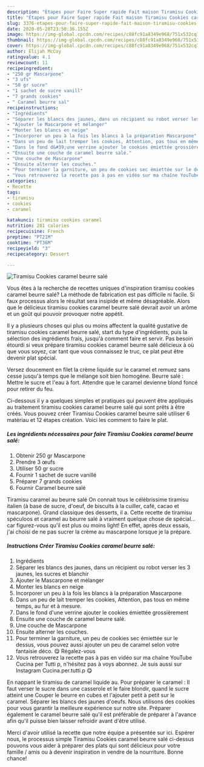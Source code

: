 ```yaml
---
description: "Étapes pour Faire Super rapide Fait maison Tiramisu Cookies caramel beurre salé"
title: "Étapes pour Faire Super rapide Fait maison Tiramisu Cookies caramel beurre salé"
slug: 3376-etapes-pour-faire-super-rapide-fait-maison-tiramisu-cookies-caramel-beurre-sale
date: 2020-05-28T23:50:36.155Z
image: https://img-global.cpcdn.com/recipes/c88fc91a8349e968/751x532cq70/tiramisu-cookies-caramel-beurre-sale-photo-principale-de-la-recette.jpg
thumbnail: https://img-global.cpcdn.com/recipes/c88fc91a8349e968/751x532cq70/tiramisu-cookies-caramel-beurre-sale-photo-principale-de-la-recette.jpg
cover: https://img-global.cpcdn.com/recipes/c88fc91a8349e968/751x532cq70/tiramisu-cookies-caramel-beurre-sale-photo-principale-de-la-recette.jpg
author: Elijah McCoy
ratingvalue: 4.1
reviewcount: 11
recipeingredient:
- "250 gr Mascarpone"
- "3 ufs"
- "50 gr sucre"
- "1 sachet de sucre vanill"
- "7 grands cookies"
- " Caramel beurre sal"
recipeinstructions:
- "Ingrédients"
- "Séparer les blancs des jaunes, dans un récipient ou robot verser les 3 jaunes, les sucres et blanchir"
- "Ajouter le Mascarpone et mélanger"
- "Monter les blancs en neige"
- "Incorporer un peu à la fois les blancs à la préparation Mascarpone"
- "Dans un peu de lait tremper les cookies, Attention, pas tous en même temps, au fur et à mesure."
- "Dans le fond d&#39;une verrine ajouter le cookies émiettée grossièrement"
- "Ensuite une couche de caramel beurre salé."
- "Une couche de Mascarpone"
- "Ensuite alterner les couches."
- "Pour terminer la garniture, un peu de cookies sec émiettée sur le dessus, vous pouvez aussi ajouter un peu de caramel selon votre fantaisie déco. 😋 Régalez-vous"
- "Vous retrouverez la recette pas à pas en vidéo sur ma chaîne YouTube Cucina per Tutti p, n&#39;hésitez pas à voys abonnez. Je suis aussi sur Instagram Cucina.per.tutti.p 😋"
categories:
- Recette
tags:
- tiramisu
- cookies
- caramel

katakunci: tiramisu cookies caramel 
nutrition: 281 calories
recipecuisine: French
preptime: "PT21M"
cooktime: "PT36M"
recipeyield: "3"
recipecategory: Dessert

---
```



![Tiramisu Cookies caramel beurre salé](https://img-global.cpcdn.com/recipes/c88fc91a8349e968/751x532cq70/tiramisu-cookies-caramel-beurre-sale-photo-principale-de-la-recette.jpg)

Vous êtes à la recherche de recettes uniques d'inspiration tiramisu cookies caramel beurre salé? La méthode de fabrication est pas difficile ni facile. Si faux processus alors le résultat sera insipide et même désagréable. Alors que le délicieux tiramisu cookies caramel beurre salé devrait avoir un arôme et un goût qui pouvoir provoquer notre appétit.

Il y a plusieurs choses qui plus ou moins affectent la qualité gustative de tiramisu cookies caramel beurre salé, start du type d'ingrédients, puis la sélection des ingrédients frais, jusqu'à comment faire et servir. Pas besoin étourdi si veux prépare tiramisu cookies caramel beurre salé délicieux à où que vous soyez, car tant que vous connaissez le truc, ce plat peut être devenir plat spécial.

Versez doucement en filet la crème liquide sur le caramel et remuez sans cesse jusqu&#39;à temps que le mélange soit bien homogène. Beurre salé : Mettre le sucre et l&#39;eau à fort. Attendre que le caramel devienne blond foncé pour retirer du feu.


Ci-dessous il y a quelques simples et pratiques qui peuvent être appliqués au traitement tiramisu cookies caramel beurre salé qui sont prêts à être créés. Vous pouvez créer Tiramisu Cookies caramel beurre salé utiliser 6 matériau et 12 étapes création. Voici les comment to faire le plat.

<!--inarticleads1-->

##### Les ingrédients nécessaires pour faire Tiramisu Cookies caramel beurre salé:

1. Obtenir 250 gr Mascarpone
1. Prendre 3 œufs
1. Utiliser 50 gr sucre
1. Fournir 1 sachet de sucre vanillé
1. Préparer 7 grands cookies
1. Fournir  Caramel beurre salé


Tiramisu caramel au beurre salé On connait tous le célèbrissime tiramisu italien (à base de sucre, d&#39;oeuf, de biscuits à la cuiller, café, cacao et mascarpone). Grand classique des desserts, il a. Cette recette de tiramisu spéculoos et caramel au beurre salé à vraiment quelque chose de spécial…car figurez-vous qu&#39;il est plus ou moins light! En effet, après deux essais, j&#39;ai choisi de ne pas sucrer la crème au mascarpone lorsque je la prépare. 

<!--inarticleads2-->

##### Instructions Créer Tiramisu Cookies caramel beurre salé:

1. Ingrédients
1. Séparer les blancs des jaunes, dans un récipient ou robot verser les 3 jaunes, les sucres et blanchir
1. Ajouter le Mascarpone et mélanger
1. Monter les blancs en neige
1. Incorporer un peu à la fois les blancs à la préparation Mascarpone
1. Dans un peu de lait tremper les cookies, Attention, pas tous en même temps, au fur et à mesure.
1. Dans le fond d&#39;une verrine ajouter le cookies émiettée grossièrement
1. Ensuite une couche de caramel beurre salé.
1. Une couche de Mascarpone
1. Ensuite alterner les couches.
1. Pour terminer la garniture, un peu de cookies sec émiettée sur le dessus, vous pouvez aussi ajouter un peu de caramel selon votre fantaisie déco. 😋 Régalez-vous
1. Vous retrouverez la recette pas à pas en vidéo sur ma chaîne YouTube Cucina per Tutti p, n&#39;hésitez pas à voys abonnez. Je suis aussi sur Instagram Cucina.per.tutti.p 😋


En nappant le tiramisu de caramel liquide au. Pour préparer le caramel : Il faut verser le sucre dans une casserole et le faire blondir, quand le sucre atteint une Couper le beurre en cubes et l&#39;ajouter petit à petit sur le caramel. Séparer les blancs des jaunes d&#39;oeufs. Nous utilisons des cookies pour vous garantir la meilleure expérience sur notre site. Préparer également le caramel beurre salé qu&#39;il est préférable de préparer à l&#39;avance afin qu&#39;il puisse bien laisser refroidir avant d&#39;être utilisé. 


Merci d'avoir utilisé la recette que notre équipe a présentée sur ici. Espérer nous, le processus simple Tiramisu Cookies caramel beurre salé ci-dessus pouvons vous aider à préparer des plats qui sont délicieux pour votre famille / amis ou à devenir inspiration in vendre de la nourriture. Bonne chance!
